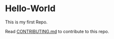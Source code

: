 # Hello-World

This is my first Repo.

Read [CONTRIBUTING.md](https://github.com/tb-rules10/Hello-World/blob/master/CONTRIBUTING.md) to contribute to this repo.
